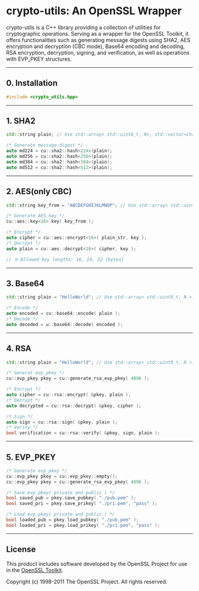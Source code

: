 <h1>crypto-utils: An OpenSSL Wrapper</h1>
crypto-utils is a C++ library providing a collection of utilities for cryptographic operations. Serving as a wrapper for the OpenSSL Toolkit, it offers functionalities such as generating message digests using SHA2, AES encryption and decryption (CBC mode), Base64 encoding and decoding, RSA encryption, decryption, signing, and verification, as well as operations with EVP_PKEY structures.

<hr>

<h2>0. Installation</h2>

```cpp
#include <crypto_utils.hpp>
```

<hr>

<h2>1. SHA2</h2>
 
```cpp
std::string plain; // Use std::array< std::uint8_t, N>, std::vector<char> etc...

/* Generate message digest */
auto md224 = cu::sha2::hash<224>(plain);
auto md256 = cu::sha2::hash<256>(plain);
auto md384 = cu::sha2::hash<384>(plain);
auto md512 = cu::sha2::hash<512>(plain);
```

<hr>

<h2>2. AES(only CBC)</h2>

```cpp
std::string key_from = "ABCDEFGHIJKLMNOP"; // Use std::array< std::uint8_t, N >. std::vector<char> etc...\

/* Generate AES key */
cu::aes::key<16> key( key_from );

/* Encrypt */
auto cipher = cu::aes::encrypt<16>( plain_str, key );
/* Decrypt */
auto plain = cu::aes::decrypt<16>( cipher, key );

// ※ Allowed key lengths: 16, 24, 32 [bytes]
```

<hr>

<h2>3. Base64</h2>
 
```cpp
std::string plain = "HelloWorld"; // Use std::array< std::uint8_t, N >. std::vector<char> etc...\

/* Encode */
auto encoded = cu::base64::encode( plain );
/* Decode */
auto decoded = u::base64::decode( encoded );
```

<hr>

<h2>4. RSA</h2>

```cpp
std::string plain = "HelloWorld"; // Use std::array< std::uint8_t, N >. std::vector<char> etc...\

/* Generat evp_pkey */
cu::evp_pkey pkey = cu::generate_rsa_evp_pkey( 4096 );

/* Encrypt */
auto cipher = cu::rsa::encrypt( &pkey, plain );
/* Decrypt */
auto decrypted = cu::rsa::decrypt( &pkey, cipher );

/* Sign */
auto sign = cu::rsa::sign( &pkey, plain );
/* Verity */
bool verification = cu::rsa::verify( &pkey, sign, plain );
```

<hr>

<h2>5. EVP_PKEY</h2>

```cpp
/* Generate evp_pkey */
cu::evp_pkey pkey = cu::evp_pkey::empty();
cu::evp_pkey pkey = cu::generate_rsa_evp_pkey( 4096 );

/* Save evp_pkey( private and public ) */
bool saved_pub = pkey.save_pubkey( "./pub.pem" );
bool saved_pri = pkey.save_prikey( "./pri.pem", "pass" );

/* Load evp_pkey( private and public ) */
bool loaded_pub = pkey.load_pubkey( "./pub.pem" );
bool loaded_pri = pkey.load_prikey( "./pri.pem", "pass" );
```

<hr> 

<h2>License</h2>
<p>This product includes software developed by the OpenSSL Project for use in the <a href="https://www.openssl.org/">OpenSSL Toolkit</a>.</p>
<p>Copyright (c) 1998-2011 The OpenSSL Project. All rights reserved.</p>
